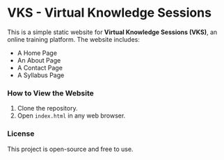 # VKS - Virtual Knowledge Sessions

This is a simple static website for **Virtual Knowledge Sessions (VKS)**, an online training platform. The website includes:

- A Home Page
- An About Page
- A Contact Page
- A Syllabus Page

### How to View the Website
1. Clone the repository.
2. Open `index.html` in any web browser.

### License
This project is open-source and free to use.
